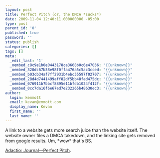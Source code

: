 ```yaml
---
layout: post
title: Perfect Pitch (or, the DMCA *sucks*)
date: 2009-11-04 12:40:11.000000000 -05:00
type: post
parent_id: '0'
published: true
password: ''
status: publish
categories: []
tags: []
meta:
  _edit_last: '1'
  _oembed_c8c9e1b0e0443178ca3668b0c6e47036: "{{unknown}}"
  _oembed_320dc67b38e98f0ffa476a5c5ac3cced: "{{unknown}}"
  _oembed_b03cb34af7ff2931b4ebc35597f02707: "{{unknown}}"
  _oembed_28d4d7441499aff82df5bb48fad475dc: "{{unknown}}"
  _oembed_076911b7bbcf8895e11bfdb1024f412f: "{{unknown}}"
  _oembed_0cc7da16f6e67ed7e232265b48630ec3: "{{unknown}}"
author:
  login: kemmott
  email: kevan@emmott.com
  display_name: Kevan
  first_name: ''
  last_name: ''
---
```

<p>A link to a website gets more search juice than the website itself. The website owner files a DMCA takedown, and the linking site gets removed from google results. Um, *wow* that's BS.</p>
<p><a href="http://adactio.com/journal/1623/">Adactio: Journal—Perfect Pitch</a>.</p>
